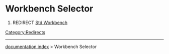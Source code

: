 # Workbench Selector
1.  REDIRECT [Std Workbench](Std_Workbench.md)



[Category:Redirects](Category:Redirects.md)

---
[documentation index](../README.md) > Workbench Selector
